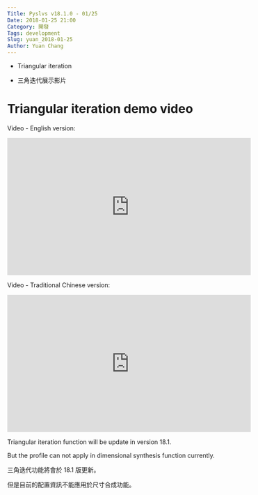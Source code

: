 ```yaml
---
Title: Pyslvs v18.1.0 - 01/25
Date: 2018-01-25 21:00
Category: 開發
Tags: development
Slug: yuan_2018-01-25
Author: Yuan Chang
---
```


+ Triangular iteration

+ 三角迭代展示影片

<!-- PELICAN_END_SUMMARY -->

Triangular iteration demo video
===

Video - English version:

<iframe width="560" height="315" src="https://www.youtube.com/embed/-zmGU0RoFNo" frameborder="0" allow="autoplay; encrypted-media" allowfullscreen></iframe>

Video - Traditional Chinese version:

<iframe width="560" height="315" src="https://www.youtube.com/embed/h9eqmw9gRDg" frameborder="0" allow="autoplay; encrypted-media" allowfullscreen></iframe>

Triangular iteration function will be update in version 18.1.

But the profile can not apply in dimensional synthesis function currently.

三角迭代功能將會於 18.1 版更新。

但是目前的配置資訊不能應用於尺寸合成功能。